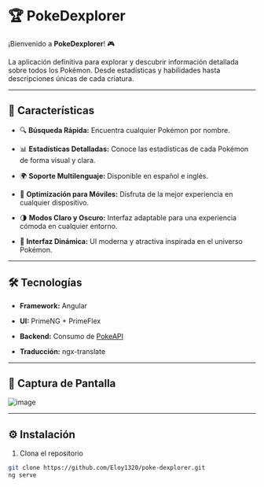 # 🏆 PokeDexplorer 

  

¡Bienvenido a **PokeDexplorer**! 🎮

La aplicación definitiva para explorar y descubrir información detallada sobre todos los Pokémon. Desde estadísticas y habilidades hasta descripciones únicas de cada criatura.

  

---

  

## 🚀 Características

  

- 🔍 **Búsqueda Rápida:** Encuentra cualquier Pokémon por nombre.

- 📊 **Estadísticas Detalladas:** Conoce las estadísticas de cada Pokémon de forma visual y clara.

- 🌍 **Soporte Multilenguaje:** Disponible en español e inglés.

- 📱 **Optimización para Móviles:** Disfruta de la mejor experiencia en cualquier dispositivo.

- 🌗 **Modos Claro y Oscuro:** Interfaz adaptable para una experiencia cómoda en cualquier entorno.

- 🎨 **Interfaz Dinámica:** UI moderna y atractiva inspirada en el universo Pokémon.

  

---

  

## 🛠️ Tecnologías

  

-  **Framework:** Angular

-  **UI:** PrimeNG + PrimeFlex

-  **Backend:** Consumo de [PokeAPI](https://pokeapi.co/)

-  **Traducción:** ngx-translate

  

---

  

## 📸 Captura de Pantalla

  

![image](https://github.com/user-attachments/assets/d402fc27-8628-48e4-82ab-73645a878d01)

  

---

  

## ⚙️ Instalación

  

1. Clona el repositorio

```bash
git clone https://github.com/Eloy1320/poke-dexplorer.git
ng serve

